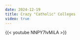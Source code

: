 ```yaml
---
date: 2024-12-19
title: Crazy "Catholic" Colleges
video: true
---
```



{{< youtube NNPY7lvMiLA >}}
